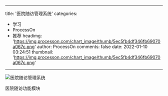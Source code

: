
---
title: '医院随访管理系统'
categories: 
 - 学习
 - ProcessOn
 - 推荐
headimg: 'https://img.processon.com/chart_image/thumb/5ec5fb4df346fb69070a067c.png'
author: ProcessOn
comments: false
date: 2022-01-10 03:24:51
thumbnail: 'https://img.processon.com/chart_image/thumb/5ec5fb4df346fb69070a067c.png'
---

<div>   
<img class="thumb" alt="医院随访管理系统" src="https://img.processon.com/chart_image/thumb/5ec5fb4df346fb69070a067c.png" referrerpolicy="no-referrer">
<p>医院随访功能模块</p>  
</div>
            